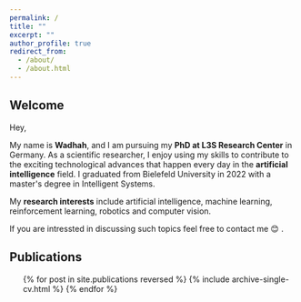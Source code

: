 ```yaml
---
permalink: /
title: ""
excerpt: ""
author_profile: true
redirect_from: 
  - /about/
  - /about.html
---
```

## Welcome

Hey,

My name is **Wadhah**, and I am pursuing my **PhD at L3S Research Center** in Germany. As a scientific researcher, I enjoy using my skills to contribute to the exciting technological advances that happen every day in the **artificial intelligence** field. I graduated from Bielefeld University in 2022 with a master's degree in Intelligent Systems.

My **research interests** include artificial intelligence, machine learning, reinforcement learning, robotics and computer vision.

If you are intressted in discussing such topics feel free to contact me 😊 .


## Publications

  <ul>{% for post in site.publications reversed %}
    {% include archive-single-cv.html %}
  {% endfor %}</ul>

